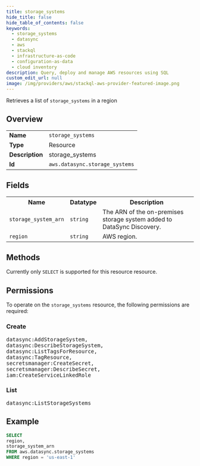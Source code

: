 ```yaml
---
title: storage_systems
hide_title: false
hide_table_of_contents: false
keywords:
  - storage_systems
  - datasync
  - aws
  - stackql
  - infrastructure-as-code
  - configuration-as-data
  - cloud inventory
description: Query, deploy and manage AWS resources using SQL
custom_edit_url: null
image: /img/providers/aws/stackql-aws-provider-featured-image.png
---
```

Retrieves a list of <code>storage_systems</code> in a region

## Overview
<table><tbody>
<tr><td><b>Name</b></td><td><code>storage_systems</code></td></tr>
<tr><td><b>Type</b></td><td>Resource</td></tr>
<tr><td><b>Description</b></td><td>storage_systems</td></tr>
<tr><td><b>Id</b></td><td><code>aws.datasync.storage_systems</code></td></tr>
</tbody></table>

## Fields
<table><tbody>
<tr><th>Name</th><th>Datatype</th><th>Description</th></tr>
<tr><td><code>storage_system_arn</code></td><td><code>string</code></td><td>The ARN of the on-premises storage system added to DataSync Discovery.</td></tr>
<tr><td><code>region</code></td><td><code>string</code></td><td>AWS region.</td></tr>

</tbody></table>

## Methods
Currently only <code>SELECT</code> is supported for this resource resource.

## Permissions

To operate on the <code>storage_systems</code> resource, the following permissions are required:

### Create
<pre>
datasync:AddStorageSystem,
datasync:DescribeStorageSystem,
datasync:ListTagsForResource,
datasync:TagResource,
secretsmanager:CreateSecret,
secretsmanager:DescribeSecret,
iam:CreateServiceLinkedRole</pre>

### List
<pre>
datasync:ListStorageSystems</pre>


## Example
```sql
SELECT
region,
storage_system_arn
FROM aws.datasync.storage_systems
WHERE region = 'us-east-1'
```
